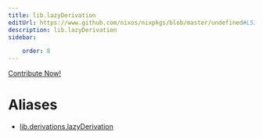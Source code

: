 ```yaml
---
title: lib.lazyDerivation
editUrl: https://www.github.com/nixos/nixpkgs/blob/master/undefined#L53C5
description: lib.lazyDerivation
sidebar:

    order: 8
---
```


<a href="https://www.github.com/nixos/nixpkgs/blob/master/undefined#L53C5">Contribute Now!</a>


# Aliases

- [lib.derivations.lazyDerivation](/nix-doc-comments/reference/lib/derivations/lib-derivations-lazyderivation)


